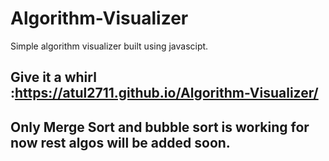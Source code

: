 # Algorithm-Visualizer
Simple algorithm visualizer built using javascipt.
## Give it a whirl :https://atul2711.github.io/Algorithm-Visualizer/

## Only Merge Sort and bubble sort is working for now rest algos will be added soon.
